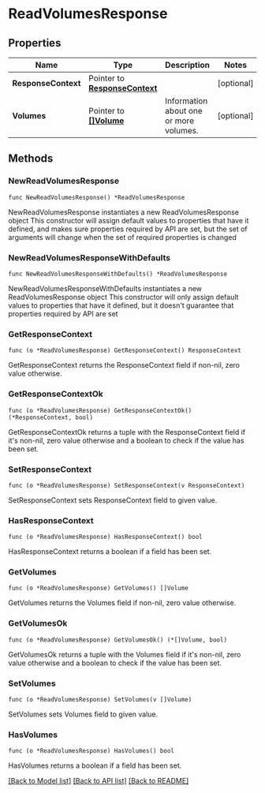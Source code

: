 # ReadVolumesResponse

## Properties

Name | Type | Description | Notes
------------ | ------------- | ------------- | -------------
**ResponseContext** | Pointer to [**ResponseContext**](ResponseContext.md) |  | [optional] 
**Volumes** | Pointer to [**[]Volume**](Volume.md) | Information about one or more volumes. | [optional] 

## Methods

### NewReadVolumesResponse

`func NewReadVolumesResponse() *ReadVolumesResponse`

NewReadVolumesResponse instantiates a new ReadVolumesResponse object
This constructor will assign default values to properties that have it defined,
and makes sure properties required by API are set, but the set of arguments
will change when the set of required properties is changed

### NewReadVolumesResponseWithDefaults

`func NewReadVolumesResponseWithDefaults() *ReadVolumesResponse`

NewReadVolumesResponseWithDefaults instantiates a new ReadVolumesResponse object
This constructor will only assign default values to properties that have it defined,
but it doesn't guarantee that properties required by API are set

### GetResponseContext

`func (o *ReadVolumesResponse) GetResponseContext() ResponseContext`

GetResponseContext returns the ResponseContext field if non-nil, zero value otherwise.

### GetResponseContextOk

`func (o *ReadVolumesResponse) GetResponseContextOk() (*ResponseContext, bool)`

GetResponseContextOk returns a tuple with the ResponseContext field if it's non-nil, zero value otherwise
and a boolean to check if the value has been set.

### SetResponseContext

`func (o *ReadVolumesResponse) SetResponseContext(v ResponseContext)`

SetResponseContext sets ResponseContext field to given value.

### HasResponseContext

`func (o *ReadVolumesResponse) HasResponseContext() bool`

HasResponseContext returns a boolean if a field has been set.

### GetVolumes

`func (o *ReadVolumesResponse) GetVolumes() []Volume`

GetVolumes returns the Volumes field if non-nil, zero value otherwise.

### GetVolumesOk

`func (o *ReadVolumesResponse) GetVolumesOk() (*[]Volume, bool)`

GetVolumesOk returns a tuple with the Volumes field if it's non-nil, zero value otherwise
and a boolean to check if the value has been set.

### SetVolumes

`func (o *ReadVolumesResponse) SetVolumes(v []Volume)`

SetVolumes sets Volumes field to given value.

### HasVolumes

`func (o *ReadVolumesResponse) HasVolumes() bool`

HasVolumes returns a boolean if a field has been set.


[[Back to Model list]](../README.md#documentation-for-models) [[Back to API list]](../README.md#documentation-for-api-endpoints) [[Back to README]](../README.md)



